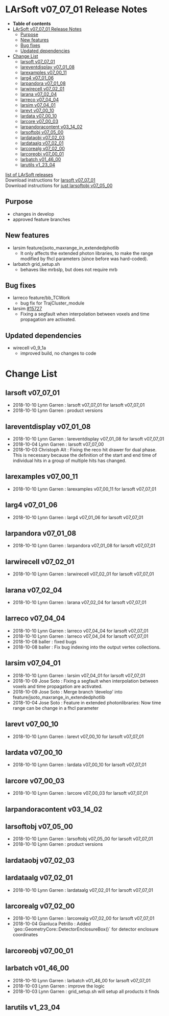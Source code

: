 LArSoft v07\_07\_01 Release Notes
======================================================================

-   **Table of contents**
-   [LArSoft v07\_07\_01 Release Notes](#LArSoft-v07_07_01-Release-Notes)
    -   [Purpose](#Purpose)
    -   [New features](#New-features)
    -   [Bug fixes](#Bug-fixes)
    -   [Updated dependencies](#Updated-dependencies)
-   [Change List](#Change-List)
    -   [larsoft v07\_07\_01](#larsoft-v07_07_01)
    -   [lareventdisplay v07\_01\_08](#lareventdisplay-v07_01_08)
    -   [larexamples v07\_00\_11](#larexamples-v07_00_11)
    -   [larg4 v07\_01\_06](#larg4-v07_01_06)
    -   [larpandora v07\_01\_08](#larpandora-v07_01_08)
    -   [larwirecell v07\_02\_01](#larwirecell-v07_02_01)
    -   [larana v07\_02\_04](#larana-v07_02_04)
    -   [larreco v07\_04\_04](#larreco-v07_04_04)
    -   [larsim v07\_04\_01](#larsim-v07_04_01)
    -   [larevt v07\_00\_10](#larevt-v07_00_10)
    -   [lardata v07\_00\_10](#lardata-v07_00_10)
    -   [larcore v07\_00\_03](#larcore-v07_00_03)
    -   [larpandoracontent v03\_14\_02](#larpandoracontent-v03_14_02)
    -   [larsoftobj v07\_05\_00](#larsoftobj-v07_05_00)
    -   [lardataobj v07\_02\_03](#lardataobj-v07_02_03)
    -   [lardataalg v07\_02\_01](#lardataalg-v07_02_01)
    -   [larcorealg v07\_02\_00](#larcorealg-v07_02_00)
    -   [larcoreobj v07\_00\_01](#larcoreobj-v07_00_01)
    -   [larbatch v01\_46\_00](#larbatch-v01_46_00)
    -   [larutils v1\_23\_04](#larutils-v1_23_04)

[list of LArSoft releases](LArSoft_release_list)\
Download instructions for [larsoft v07\_07\_01](http://scisoft.fnal.gov/scisoft/bundles/larsoft/v07_07_01/larsoft-v07_07_01.html)\
Download instructions for [just larsoftobj v07\_05\_00](http://scisoft.fnal.gov/scisoft/bundles/larsoftobj/v07_05_00/larsoftobj-v07_05_00.html)

Purpose
--------------------

-   changes in develop
-   approved feature branches

New features
------------------------------

-   larsim feature/jsoto\_maxrange\_in\_extendedphotlib
    -   It only affects the extended photon libraries, to make the range modified by fhcl parameters (since before was hard-coded).
-   larbatch grid\_setup.sh
    -   behaves like mrbslp, but does not require mrb

Bug fixes
------------------------

-   larreco feature/bb\_TCWork
    -   bug fix for TrajCluster\_module
-   larsim [\#15727](/redmine/issues/15727 "Task: Update simulation to support arbitrary drift direction (Closed)")
    -   Fixing a segfault when interpolation between voxels and time propagation are activated.

Updated dependencies
----------------------------------------------

-   wirecell v0\_9\_1a
    -   improved build, no changes to code

Change List
============================

larsoft v07\_07\_01
------------------------------------------

-   2018-10-10 Lynn Garren : larsoft v07\_07\_01 for larsoft v07\_07\_01
-   2018-10-10 Lynn Garren : product versions

lareventdisplay v07\_01\_08
----------------------------------------------------------

-   2018-10-10 Lynn Garren : lareventdisplay v07\_01\_08 for larsoft v07\_07\_01
-   2018-10-04 Lynn Garren : larsoft v07\_07\_00
-   2018-10-03 Christoph Alt : Fixing the reco hit drawer for dual phase. This is necessary because the definition of the start and end time of individual hits in a group of multiple hits has changed.

larexamples v07\_00\_11
--------------------------------------------------

-   2018-10-10 Lynn Garren : larexamples v07\_00\_11 for larsoft v07\_07\_01

larg4 v07\_01\_06
--------------------------------------

-   2018-10-10 Lynn Garren : larg4 v07\_01\_06 for larsoft v07\_07\_01

larpandora v07\_01\_08
------------------------------------------------

-   2018-10-10 Lynn Garren : larpandora v07\_01\_08 for larsoft v07\_07\_01

larwirecell v07\_02\_01
--------------------------------------------------

-   2018-10-10 Lynn Garren : larwirecell v07\_02\_01 for larsoft v07\_07\_01

larana v07\_02\_04
----------------------------------------

-   2018-10-10 Lynn Garren : larana v07\_02\_04 for larsoft v07\_07\_01

larreco v07\_04\_04
------------------------------------------

-   2018-10-10 Lynn Garren : larreco v07\_04\_04 for larsoft v07\_07\_01
-   2018-10-10 Lynn Garren : larreco v07\_04\_04 for larsoft v07\_07\_01
-   2018-10-08 baller : fixed bugs
-   2018-10-08 baller : Fix bug indexing into the output vertex collections.

larsim v07\_04\_01
----------------------------------------

-   2018-10-10 Lynn Garren : larsim v07\_04\_01 for larsoft v07\_07\_01
-   2018-10-09 Jose Soto : Fixing a segfault when interpolation between voxels and time propagation are activated.
-   2018-10-09 Jose Soto : Merge branch ‘develop’ into feature/jsoto\_maxrange\_in\_extendedphotlib
-   2018-10-04 Jose Soto : Feature in extended photonlibraries: Now time range can be change in a fhcl parameter

larevt v07\_00\_10
----------------------------------------

-   2018-10-10 Lynn Garren : larevt v07\_00\_10 for larsoft v07\_07\_01

lardata v07\_00\_10
------------------------------------------

-   2018-10-10 Lynn Garren : lardata v07\_00\_10 for larsoft v07\_07\_01

larcore v07\_00\_03
------------------------------------------

-   2018-10-10 Lynn Garren : larcore v07\_00\_03 for larsoft v07\_07\_01

larpandoracontent v03\_14\_02
--------------------------------------------------------------

larsoftobj v07\_05\_00
------------------------------------------------

-   2018-10-10 Lynn Garren : larsoftobj v07\_05\_00 for larsoft v07\_07\_01
-   2018-10-10 Lynn Garren : product versions

lardataobj v07\_02\_03
------------------------------------------------

lardataalg v07\_02\_01
------------------------------------------------

-   2018-10-10 Lynn Garren : lardataalg v07\_02\_01 for larsoft v07\_07\_01

larcorealg v07\_02\_00
------------------------------------------------

-   2018-10-10 Lynn Garren : larcorealg v07\_02\_00 for larsoft v07\_07\_01
-   2018-10-04 Gianluca Petrillo : Added \`geo::GeometryCore::DetectorEnclosureBox()\` for detector enclosure coordinates

larcoreobj v07\_00\_01
------------------------------------------------

larbatch v01\_46\_00
--------------------------------------------

-   2018-10-10 Lynn Garren : larbatch v01\_46\_00 for larsoft v07\_07\_01
-   2018-10-03 Lynn Garren : improve the logic
-   2018-10-03 Lynn Garren : grid\_setup.sh will setup all products it finds

larutils v1\_23\_04
------------------------------------------
